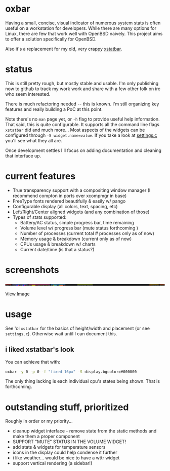 # oxbar

Having a small, concise, visual indicator of numerous system stats is often
useful on a workstation for developers. While there are many options for Linux,
there are few that work well with OpenBSD naively. This project aims to offer
a solution specifically for OpenBSD.

Also it's a replacement for my old, very crappy
[xstatbar](https://ryanflannery.net/hacking/xstatbar/).

# status

This is still pretty rough, but mostly stable and usable.
I'm only publishing now to github to track my work work and share with a few
other folk on irc who seem interested.

There is much refactoring needed -- this is known. I'm still organizing key
features and really building a PoC at this point.

Note there's no `man` page yet, or `-h` flag to provide useful help
information. That said, this is quite configurable. It supports all the
command line flags `xstatbar` did and much more... Most aspects of the widgets
can be configured through `-S widget.name=value`. If you take a look at
[settings.c](https://github.com/ryanflannery/oxbar/blob/master/settings.c)
you'll see what they all are.

Once development settles I'll focus on adding documentation and cleaning that
interface up.

# current features

   * True transparency support with a compositing window manager
     (I recommend compton in ports over xcompmgr in base)
   * FreeType fonts rendered beautifully & easily w/ pango
   * Configurable display (all colors, text, spacing, etc)
   * Left/Right/Center aligned widgets (and any combination of those)
   * Types of stats supported:
      * Battery/AC status, simple progress bar, time remaining
      * Volume level w/ progress bar (mute status forthcoming )
      * Number of processes (current total # processes only as of now)
      * Memory usage & breakdown (current only as of now)
      * CPUs usage & breakdown w/ charts
      * Current date/time (is that a status?)

# screenshots

![](images/default.png)

[View Image](images/default.png?raw=true)

# usage

See 'ol `xstatbar` for the basics of height/width and placement (or see
`settings.c`). Otherwise wait until I can document this.

## i liked xstatbar's look

You can achieve that with:
```bash
oxbar -y 0 -p 0 -f "fixed 16px" -S display.bgcolor=#000000
```

The only thing lacking is each individual cpu's states being shown. That is
forthcoming.

# outstanding stuff, prioritized

Roughly in order or my priority...

   * cleanup widget interface - remove state from the static methods and make
     them a proper component
   * SUPPORT "MUTE" STATUS IN THE VOLUME WIDGET!
   * add stats & widgets for temperature sensors
   * icons in the display could help condense it further
   * i like weather... would be nice to have a wttr widget
   * support vertical rendering (a sidebar!)
